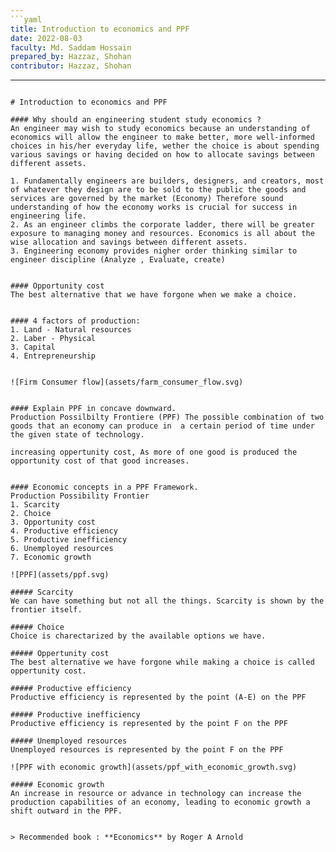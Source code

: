 ```yaml
---
```yaml
title: Introduction to economics and PPF
date: 2022-08-03
faculty: Md. Saddam Hossain
prepared_by: Hazzaz, Shohan
contributor: Hazzaz, Shohan
```
---
```

# Introduction to economics and PPF

#### Why should an engineering student study economics ?
An engineer may wish to study economics because an understanding of economics will allow the engineer to make better, more well-informed choices in his/her everyday life, wether the choice is about spending various savings or having decided on how to allocate savings between different assets.

1. Fundamentally engineers are builders, designers, and creators, most of whatever they design are to be sold to the public the goods and services are governed by the market (Economy) Therefore sound understanding of how the economy works is crucial for success in engineering life.
2. As an engineer climbs the corporate ladder, there will be greater exposure to managing money and resources. Economics is all about the wise allocation and savings between different assets.
3. Engineering economy provides nigher order thinking similar to engineer discipline (Analyze , Evaluate, create)


#### Opportunity cost
The best alternative that we have forgone when we make a choice.


#### 4 factors of production:
1. Land - Natural resources
2. Laber - Physical
3. Capital
4. Entrepreneurship


![Firm Consumer flow](assets/farm_consumer_flow.svg)


#### Explain PPF in concave downward.
Production Possilbilty Frontiere (PPF) The possible combination of two goods that an economy can produce in  a certain period of time under the given state of technology.

increasing oppertunity cost, As more of one good is produced the opportunity cost of that good increases.


#### Economic concepts in a PPF Framework.
Production Possibility Frontier
1. Scarcity
2. Choice
3. Opportunity cost
4. Productive efficiency
5. Productive inefficiency
6. Unemployed resources
7. Economic growth

![PPF](assets/ppf.svg)

##### Scarcity
We can have something but not all the things. Scarcity is shown by the frontier itself.

##### Choice
Choice is charectarized by the available options we have.

##### Oppertunity cost
The best alternative we have forgone while making a choice is called oppertunity cost.

##### Productive efficiency
Productive efficiency is represented by the point (A-E) on the PPF

##### Productive inefficiency
Productive efficiency is represented by the point F on the PPF

##### Unemployed resources
Unemployed resources is represented by the point F on the PPF

![PPF with economic growth](assets/ppf_with_economic_growth.svg)

##### Economic growth
An increase in resource or advance in technology can increase the production capabilities of an economy, leading to economic growth a shift outward in the PPF.


> Recommended book : **Economics** by Roger A Arnold

